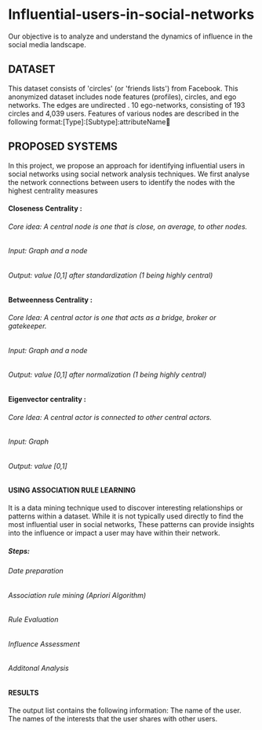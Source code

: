 # Influential-users-in-social-networks
Our objective is to analyze and understand the dynamics of influence in the social media landscape.

## DATASET
This dataset consists of 'circles' (or 'friends lists') from Facebook.
This anonymized dataset includes node features (profiles), circles, and ego networks.
The edges are undirected .
10 ego-networks, consisting of 193 circles and 4,039 users.
Features of various nodes are described in the following format:[Type]:[Subtype]:attributeName
 

## PROPOSED SYSTEMS
In this project, we propose an approach for identifying influential users in social networks using social network analysis techniques. We first analyse the network connections between users to identify the nodes with the highest centrality measures
#### Closeness Centrality :
###### Core idea: A central node is one that is close, on average, to other nodes.
###### Input: Graph and a node
###### Output: value [0,1] after standardization (1 being highly central)
#### Betweenness Centrality :
###### Core Idea: A central actor is one that acts as a bridge, broker or gatekeeper.
###### Input: Graph and a node
###### Output: value [0,1] after normalization (1 being highly central)

#### Eigenvector centrality :
###### Core Idea: A central actor is connected to other central actors.
###### Input: Graph
###### Output: value [0,1]

#### USING ASSOCIATION RULE LEARNING 

It is a data mining technique used to discover interesting relationships or patterns within a dataset.
While it is not typically used directly to find the most influential user in social networks, These patterns can provide insights into the influence or impact a user may have within their network.
##### Steps:
###### Date preparation
###### Association rule mining (Apriori Algorithm)
###### Rule Evaluation
###### Influence Assessment
###### Additonal Analysis


#### RESULTS
The output list contains the following information:
The name of the user.
The names of the interests that the user shares with other users.
 
 
